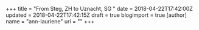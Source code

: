 +++
title = "From Steg, ZH to Uznacht, SG "
date = 2018-04-22T17:42:00Z
updated = 2018-04-22T17:42:15Z
draft = true
blogimport = true 
[author]
	name = "ann-lauriene"
	uri = ""
+++


